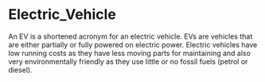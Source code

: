 # Electric_Vehicle
An EV is a shortened acronym for an electric vehicle. EVs are vehicles that are either partially or fully powered on electric power. Electric vehicles have low running costs as they have less moving parts for maintaining and also very environmentally friendly as they use little or no fossil fuels (petrol or diesel).
